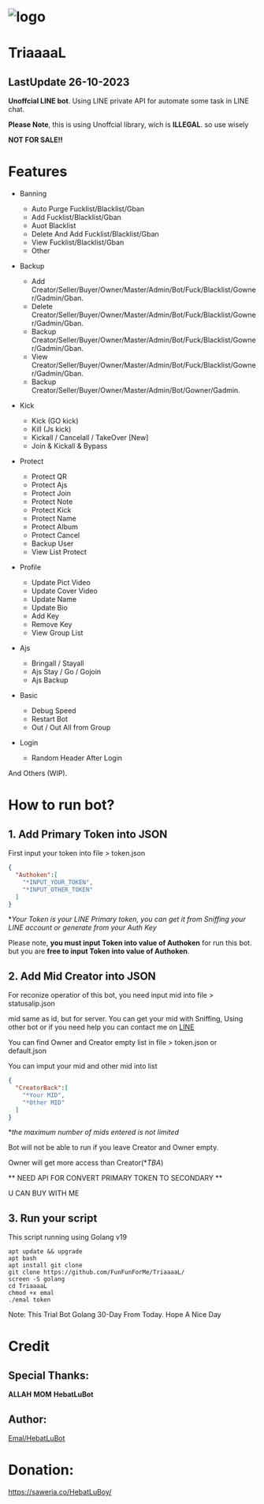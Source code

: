 # ![logo](https://i.ibb.co/MCZB694/hbtlogo.jpg)


# TriaaaaL
## LastUpdate 26-10-2023

**Unoffcial LINE bot**. Using LINE private API for automate some task in LINE chat.

**Please Note**, this is using Unoffcial library, wich is **ILLEGAL**. so use wisely

**NOT FOR SALE!!**


# Features
- Banning
  - Auto Purge Fucklist/Blacklist/Gban
  - Add Fucklist/Blacklist/Gban
  - Auot Blacklist
  - Delete And Add Fucklist/Blacklist/Gban
  - View Fucklist/Blacklist/Gban
  - Other

- Backup
  - Add Creator/Seller/Buyer/Owner/Master/Admin/Bot/Fuck/Blacklist/Gowner/Gadmin/Gban.
  - Delete Creator/Seller/Buyer/Owner/Master/Admin/Bot/Fuck/Blacklist/Gowner/Gadmin/Gban.
  - Backup Creator/Seller/Buyer/Owner/Master/Admin/Bot/Fuck/Blacklist/Gowner/Gadmin/Gban.
  - View Creator/Seller/Buyer/Owner/Master/Admin/Bot/Fuck/Blacklist/Gowner/Gadmin/Gban.
  - Backup Creator/Seller/Buyer/Owner/Master/Admin/Bot/Gowner/Gadmin.

- Kick
  - Kick (GO kick)
  - Kill (Js kick)
  - Kickall / Cancelall / TakeOver [New]
  - Join & Kickall & Bypass
 
- Protect
  - Protect QR
  - Protect Ajs
  - Protect Join 
  - Protect Note
  - Protect Kick
  - Protect Name
  - Protect Album
  - Protect Cancel
  - Backup User
  - View List Protect

- Profile
  - Update Pict Video
  - Update Cover Video
  - Update Name
  - Update Bio
  - Add Key
  - Remove Key
  - View Group List

- Ajs
  - Bringall / Stayall
  - Ajs Stay / Go / Gojoin
  - Ajs Backup

- Basic
  - Debug Speed
  - Restart Bot
  - Out / Out All from Group

- Login
  - Random Header After Login

And Others (WIP).

# How to run bot?

## 1. Add Primary Token into JSON
First input your token into file > token.json
```JSON
{
  "Authoken":[
    "*INPUT_YOUR_TOKEN",
    "*INPUT_OTHER_TOKEN"
  ]
}
```
**Your Token is your LINE Primary token, you can get it from Sniffing your LINE account or generate from your Auth Key*

Please note, **you must input Token into value of Authoken** for run this bot. but you are **free to input Token into value of Authoken**.

## 2. Add Mid Creator into JSON
For reconize operatior of this bot, you need input mid into file > statusalip.json

mid same as id, but for server. You can get your mid with Sniffing, Using other bot or if you need help you can contact me on [LINE](https://line.me/ti/p/~fvkubitch_)

You can find Owner and Creator empty list in file > token.json or default.json

You can imput your mid and other mid into list
```JSON
{
  "CreatorBack":[
    "*Your MID",
    "*Other MID"
  ]
}
```
**the maximum number of mids entered is not limited*

Bot will not be able to run if you leave Creator and Owner empty.

Owner will get more access than Creator(**TBA*)

** NEED API FOR CONVERT PRIMARY TOKEN TO SECONDARY **

U CAN BUY WITH ME

## 3. Run your script
This script running using Golang v19
```SH
apt update && upgrade
apt bash
apt install git clone
git clone https://github.com/FunFunForMe/TriaaaaL/
screen -S golang
cd TriaaaaL
chmod +x emal
./emal token
```
Note: This Trial Bot Golang 30-Day From Today.
Hope A Nice Day

# Credit

## Special Thanks:
**ALLAH**
**MOM**
**HebatLuBot**

## Author:
[Emal/HebatLuBot](https://HebatLuBot.site/HebatLuBoy.html)

# Donation:
https://saweria.co/HebatLuBoy/
